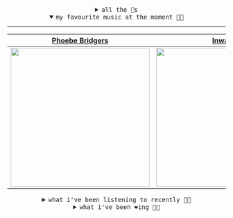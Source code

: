 <details>

<summary align="center"><samp>all the 🥚s</samp></summary>
<hr />

<a href="https://github.com/bitttttten"><img src="https://avatars2.githubusercontent.com/u/19930241?s=90&u=2aef7cbf4a59d361894145c97676391ec46fea4d&v=4" width="30" height="30" /><a href="https://github.com/pvinis"><img src="https://avatars0.githubusercontent.com/u/100233?s=90&v=4" width="30" height="30" />

<samp><a href="https://github.com/bitttttten/bitttttten/issues/1">become an 🥚</a></samp>

</details>

<details open>

<summary align="center"><samp>my favourite music at the moment 🎵🎶</samp></summary>
<hr />

<!-- toc -->

| [Phoebe Bridgers](https://open.spotify.com/artist/1r1uxoy19fzMxunt3ONAkG)                                                                                        | [Inwards](https://open.spotify.com/artist/542nHHjo4wRmP3AbeJWkse)                                                                                                | [Four Tet](https://open.spotify.com/artist/7Eu1txygG6nJttLHbZdQOh)                                                                                               | [Adrianne Lenker](https://open.spotify.com/artist/4aKWmkWAKviFlyvHYPTNQY)                                                                                        |
| ---------------------------------------------------------------------------------------------------------------------------------------------------------------- | ---------------------------------------------------------------------------------------------------------------------------------------------------------------- | ---------------------------------------------------------------------------------------------------------------------------------------------------------------- | ---------------------------------------------------------------------------------------------------------------------------------------------------------------- |
| [<img src="https://i.scdn.co/image/1c90d650ee787a51e18e475584b595c9234eac48" width="320" height="auto">](https://open.spotify.com/artist/1r1uxoy19fzMxunt3ONAkG) | [<img src="https://i.scdn.co/image/4bbbdea18abc595501acae21422f4776c1cddf95" width="320" height="auto">](https://open.spotify.com/artist/542nHHjo4wRmP3AbeJWkse) | [<img src="https://i.scdn.co/image/f96458025a0640bf1d3c8f764a42ec21d4db1eae" width="320" height="auto">](https://open.spotify.com/artist/7Eu1txygG6nJttLHbZdQOh) | [<img src="https://i.scdn.co/image/8d950c8f76a90c16c7540609018fdc8d7b517693" width="320" height="auto">](https://open.spotify.com/artist/4aKWmkWAKviFlyvHYPTNQY) |

<!-- tocstop -->

</details>

<details>

<summary align="center"><samp>what i've been listening to recently 🎵🎶</samp></summary>
<hr />

<!-- toc -->

| [Thirstin'<br />Jack J](https://open.spotify.com/track/1UHSNtngVyDTLM6ZuqGI9h)                                                                                  | [A Walk<br />Tycho](https://open.spotify.com/track/6koWevx9MqN6efQ6qreIbm)                                                                                      | [Creature, Pt. 1<br />DjRUM](https://open.spotify.com/track/38KFHXttkrIpnUd0tTvkZj)                                                                             | [Key to Love (Is Understanding…<br />Jonah Yano, BADBADNOTGOOD](https://open.spotify.com/track/3ZOKwVcjcHVNqnOABO0pUA)                                          |
| --------------------------------------------------------------------------------------------------------------------------------------------------------------- | --------------------------------------------------------------------------------------------------------------------------------------------------------------- | --------------------------------------------------------------------------------------------------------------------------------------------------------------- | --------------------------------------------------------------------------------------------------------------------------------------------------------------- |
| [<img src="https://i.scdn.co/image/ab67616d0000b27398338ba7003e75254382c5a7" width="320" height="auto">](https://open.spotify.com/track/1UHSNtngVyDTLM6ZuqGI9h) | [<img src="https://i.scdn.co/image/460f8dd62e2cfb4df17e05bf97471a596a28eeda" width="320" height="auto">](https://open.spotify.com/track/6koWevx9MqN6efQ6qreIbm) | [<img src="https://i.scdn.co/image/f2c87a2abf0571bd08f3fe59024116e65a835446" width="320" height="auto">](https://open.spotify.com/track/38KFHXttkrIpnUd0tTvkZj) | [<img src="https://i.scdn.co/image/13f0ed73deeae2c7367c841b3416c87d747b2ef8" width="320" height="auto">](https://open.spotify.com/track/3ZOKwVcjcHVNqnOABO0pUA) |

<!-- tocstop -->

</details>

<details>

<summary align="center"><samp>what i've been ❤️ing 🎵🎶</samp></summary>
<hr />

<!-- toc -->

| [Like I Loved You<br />Caribou](https://open.spotify.com/album/3q5CZdmVxP6hE0mlBcYEU1)                                                                          | [Mama Teaches Sanskrit<br />Four Tet](https://open.spotify.com/album/5gIa8hTQGPwVeNYjDwrraZ)                                                                    | [Is It True - Four Tet Remix<br />Tame Impala](https://open.spotify.com/album/35qrfQOhXIFZoLq9gNEUXM)                                                           | [Pacific<br />Billy Bahama](https://open.spotify.com/album/7DCqG9p9PCBZtru6cxJoZY)                                                                              |
| --------------------------------------------------------------------------------------------------------------------------------------------------------------- | --------------------------------------------------------------------------------------------------------------------------------------------------------------- | --------------------------------------------------------------------------------------------------------------------------------------------------------------- | --------------------------------------------------------------------------------------------------------------------------------------------------------------- |
| [<img src="https://i.scdn.co/image/ab67616d0000b27374b0013d9cefeb665d6e65e7" width="320" height="auto">](https://open.spotify.com/album/3q5CZdmVxP6hE0mlBcYEU1) | [<img src="https://i.scdn.co/image/ab67616d0000b273210e19d835bb0af6620256cf" width="320" height="auto">](https://open.spotify.com/album/5gIa8hTQGPwVeNYjDwrraZ) | [<img src="https://i.scdn.co/image/ab67616d0000b273fa7a70488b4f92bab4fc207b" width="320" height="auto">](https://open.spotify.com/album/35qrfQOhXIFZoLq9gNEUXM) | [<img src="https://i.scdn.co/image/ab67616d0000b2733ca06749dfa9abed42987ccd" width="320" height="auto">](https://open.spotify.com/album/7DCqG9p9PCBZtru6cxJoZY) |

<!-- tocstop -->

</details>
